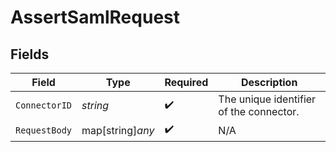 # AssertSamlRequest


## Fields

| Field                                   | Type                                    | Required                                | Description                             |
| --------------------------------------- | --------------------------------------- | --------------------------------------- | --------------------------------------- |
| `ConnectorID`                           | *string*                                | :heavy_check_mark:                      | The unique identifier of the connector. |
| `RequestBody`                           | map[string]*any*                        | :heavy_check_mark:                      | N/A                                     |